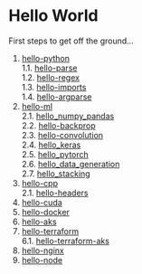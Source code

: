 # Hello World

First steps to get off the ground...

1. [hello-python](hello-python/README.md)  
    1.1. [hello-parse](hello-python/hello-parse/README.md)  
    1.2. [hello-regex](hello-python/hello-regex/README.md)  
    1.3. [hello-imports](hello-python/hello-imports/README.md)  
    1.4. [hello-argparse](hello-python/hello-argparse/README.md)  
2. [hello-ml](hello-ml/README.md)  
    2.1. [hello_numpy_pandas](hello-ml/hello_numpy_pandas.ipynb)  
    2.2. [hello-backprop](hello-ml/hello-backprop.ipynb)  
    2.3. [hello-convolution](hello-ml/hello-convolution.ipynb)  
    2.4. [hello_keras](hello-ml/hello_keras.py)  
    2.5. [hello_pytorch](hello-ml/hello_pytorch.py)  
    2.6. [hello_data_generation](hello-ml/hello_data_generation.ipynb)  
    2.7. [hello_stacking](hello-ml/hello_stacking.ipynb)  
2. [hello-cpp](hello-cpp/README.md)  
    2.1. [hello-headers](hello-cpp/hello-headers/hello_headers.cpp)
3. [hello-cuda](hello-cuda/README.md)
4. [hello-docker](hello-docker/README.md)
5. [hello-aks](hello-aks/README.md)
6. [hello-terraform](hello-terraform/README.md)  
    6.1. [hello-terraform-aks](hello-terraform/hello-terraform-aks/README.md)
7. [hello-nginx](hello-nginx/README.md)
8. [hello-node](hello-node/README.md)